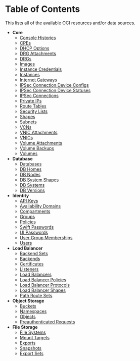 # Table of Contents

This lists all of the available OCI resources and/or data sources.

* **Core**
    * [Console Histories](https://github.com/terraform-providers/terraform-provider-oci/tree/master/docs/core/console_histories.md) 
    * [CPEs](https://github.com/terraform-providers/terraform-provider-oci/tree/master/docs/core/cpes.md)  
    * [DHCP Options](https://github.com/terraform-providers/terraform-provider-oci/tree/master/docs/core/dhcp_options.md)
    * [DRG Attachments](https://github.com/terraform-providers/terraform-provider-oci/tree/master/docs/core/drg_attachments.md)
    * [DRGs](https://github.com/terraform-providers/terraform-provider-oci/tree/master/docs/core/drgs.md) 
    * [Images](https://github.com/terraform-providers/terraform-provider-oci/tree/master/docs/core/images.md)
    * [Instance Credentials](https://github.com/terraform-providers/terraform-provider-oci/tree/master/docs/core/instance_credentials.md)
    * [Instances](https://github.com/terraform-providers/terraform-provider-oci/tree/master/docs/core/instances.md)
    * [Internet Gateways](https://github.com/terraform-providers/terraform-provider-oci/tree/master/docs/core/internet_gateways.md)
    * [IPSec Connection Device Configs](https://github.com/terraform-providers/terraform-provider-oci/tree/master/docs/core/ip_sec_connection_device_configs.md)
    * [IPSec Connection Device Statuses](https://github.com/terraform-providers/terraform-provider-oci/tree/master/docs/core/ip_sec_connection_device_statuses.md)
    * [IPSec Connections](https://github.com/terraform-providers/terraform-provider-oci/tree/master/docs/core/ip_sec_connections.md)
    * [Private IPs](https://github.com/terraform-providers/terraform-provider-oci/tree/master/docs/core/private_ips.md)
    * [Route Tables](https://github.com/terraform-providers/terraform-provider-oci/tree/master/docs/core/route_tables.md)
    * [Security Lists](https://github.com/terraform-providers/terraform-provider-oci/tree/master/docs/core/security_lists.md)
    * [Shapes](https://github.com/terraform-providers/terraform-provider-oci/tree/master/docs/core/shapes.md)
    * [Subnets](https://github.com/terraform-providers/terraform-provider-oci/tree/master/docs/core/subnets.md)
    * [VCNs](https://github.com/terraform-providers/terraform-provider-oci/tree/master/docs/core/vcns.md)
    * [VNIC Attachments](https://github.com/terraform-providers/terraform-provider-oci/tree/master/docs/core/vnic_attachments.md)
    * [VNICs](https://github.com/terraform-providers/terraform-provider-oci/tree/master/docs/core/vnics.md)
    * [Volume Attachments](https://github.com/terraform-providers/terraform-provider-oci/tree/master/docs/core/volume_attachments.md)
    * [Volume Backups](https://github.com/terraform-providers/terraform-provider-oci/tree/master/docs/core/volume_backups.md)
    * [Volumes](https://github.com/terraform-providers/terraform-provider-oci/tree/master/docs/core/volumes.md)
* **Database**
    * [Databases](https://github.com/terraform-providers/terraform-provider-oci/tree/master/docs/database/databases.md)
    * [DB Homes](https://github.com/terraform-providers/terraform-provider-oci/tree/master/docs/database/db_homes.md)
    * [DB Nodes](https://github.com/terraform-providers/terraform-provider-oci/tree/master/docs/database/db_nodes.md)
    * [DB System Shapes](https://github.com/terraform-providers/terraform-provider-oci/tree/master/docs/database/db_system_shapes.md)
    * [DB Systems](https://github.com/terraform-providers/terraform-provider-oci/tree/master/docs/database/db_systems.md)
    * [DB Versions](https://github.com/terraform-providers/terraform-provider-oci/tree/master/docs/database/db_versions.md)
* **Identity**
    * [API Keys](https://github.com/terraform-providers/terraform-provider-oci/tree/master/docs/identity/api_keys.md)
    * [Availability Domains](https://github.com/terraform-providers/terraform-provider-oci/tree/master/docs/identity/availability_domains.md)
    * [Compartments](https://github.com/terraform-providers/terraform-provider-oci/tree/master/docs/identity/compartments.md)
    * [Groups](https://github.com/terraform-providers/terraform-provider-oci/tree/master/docs/identity/groups.md)
    * [Policies](https://github.com/terraform-providers/terraform-provider-oci/tree/master/docs/identity/policies.md)
    * [Swift Passwords](https://github.com/terraform-providers/terraform-provider-oci/tree/master/docs/identity/swift_passwords.md)
    * [UI Passwords](https://github.com/terraform-providers/terraform-provider-oci/tree/master/docs/identity/ui_passwords.md)
    * [User Group Memberships](https://github.com/terraform-providers/terraform-provider-oci/tree/master/docs/identity/user_group_memberships.md)
    * [Users](https://github.com/terraform-providers/terraform-provider-oci/tree/master/docs/identity/users.md)
* **Load Balancer**
    * [Backend Sets](https://github.com/terraform-providers/terraform-provider-oci/tree/master/docs/load_balancer/backend_sets.md)
    * [Backends](https://github.com/terraform-providers/terraform-provider-oci/tree/master/docs/load_balancer/backends.md)
    * [Certificates](https://github.com/terraform-providers/terraform-provider-oci/tree/master/docs/load_balancer/certificates.md)
    * [Listeners](https://github.com/terraform-providers/terraform-provider-oci/tree/master/docs/load_balancer/listeners.md)
    * [Load Balancers](https://github.com/terraform-providers/terraform-provider-oci/tree/master/docs/load_balancer/load_balancers.md)
    * [Load Balancer Policies](https://github.com/terraform-providers/terraform-provider-oci/tree/master/docs/load_balancer/load_balancer_policies.md)
    * [Load Balancer Protocols](https://github.com/terraform-providers/terraform-provider-oci/tree/master/docs/load_balancer/load_balancer_protocols.md)
    * [Load Balancer Shapes](https://github.com/terraform-providers/terraform-provider-oci/tree/master/docs/load_balancer/load_balancer_shapes.md)
    * [Path Route Sets](https://github.com/terraform-providers/terraform-provider-oci/tree/master/docs/load_balancer/path_route_sets.md)
* **Object Storage**
    * [Buckets](https://github.com/terraform-providers/terraform-provider-oci/tree/master/docs/object_storage/buckets.md)
    * [Namespaces](https://github.com/terraform-providers/terraform-provider-oci/tree/master/docs/object_storage/namespaces.md)
    * [Objects](https://github.com/terraform-providers/terraform-provider-oci/tree/master/docs/object_storage/objects.md)
    * [Preauthenticated Requests](https://github.com/terraform-providers/terraform-provider-oci/tree/master/docs/object_storage/preauthenticated_requests.md)
* **File Storage**
    * [File Systems](https://github.com/terraform-providers/terraform-provider-oci/blob/master/docs/file_storage/file_systems.md)
    * [Mount Targets](https://github.com/terraform-providers/terraform-provider-oci/blob/master/docs/file_storage/mount_targets.md)
    * [Exports](https://github.com/terraform-providers/terraform-provider-oci/blob/master/docs/file_storage/exports.md)
    * [Snapshots](https://github.com/terraform-providers/terraform-provider-oci/blob/master/docs/file_storage/snapshots.md)
    * [Export Sets](https://github.com/terraform-providers/terraform-provider-oci/blob/master/docs/file_storage/export_sets.md)
